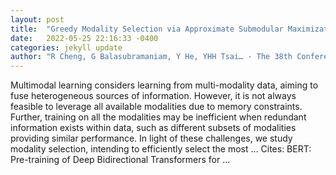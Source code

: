 ```yaml
---
layout: post
title:  "Greedy Modality Selection via Approximate Submodular Maximization"
date:   2022-05-25 22:16:33 -0400
categories: jekyll update
author: "R Cheng, G Balasubramaniam, Y He, YHH Tsai… - The 38th Conference on …, 2022"
---
```

Multimodal learning considers learning from multi-modality data, aiming to fuse heterogeneous sources of information. However, it is not always feasible to leverage all available modalities due to memory constraints. Further, training on all the modalities may be inefficient when redundant information exists within data, such as different subsets of modalities providing similar performance. In light of these challenges, we study modality selection, intending to efficiently select the most … Cites: ‪BERT: Pre-training of Deep Bidirectional Transformers for …‬
